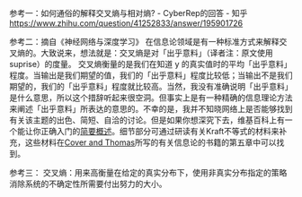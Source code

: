 参考一：如何通俗的解释交叉熵与相对熵? - CyberRep的回答 - 知乎
https://www.zhihu.com/question/41252833/answer/195901726

参考二：摘自《神经网络与深度学习》
在信息论领域是有一种标准方式来解释交叉熵的。大致说来，想法就是：交叉熵是对「出乎意料」（译者注：原文使用suprise）的度量。
交叉熵衡量的是我们在知道 y 的真实值时的平均「出乎意料」程度。当输出是我们期望的值，我们的「出乎意料」程度比较低；当输出不是我们期望的，我们的「出乎意料」程度就比较高。当然，我没有准确说明「出乎意料」是什么意思，所以这个措辞听起来很空洞。但事实上是有一种精确的信息理论方法来阐述「出乎意料」所表达的意思的。不幸的是，我并不知晓网络上是否能够找到有关该主题的出色、简短、自洽的讨论。但是如果你想深究下去，维基百科上有一个能让你正确入门的[简要概述](http://en.wikipedia.org/wiki/Cross_entropy#Motivation)。细节部分可通过研读有关Kraft不等式的材料来补充，这些材料在[Cover and Thomas](http://books.google.ca/books?id=VWq5GG6ycxMC)所写的有关信息论的书籍的第五章中可以找到。

参考三：
交叉熵：用来高衡量在给定的真实分布下，使用非真实分布指定的策略消除系统的不确定性所需要付出努力的大小。

